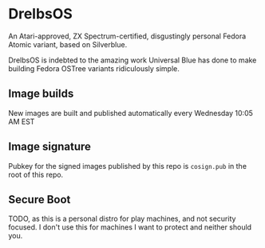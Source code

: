 # DrelbsOS

An Atari-approved, ZX Spectrum-certified, disgustingly personal Fedora Atomic variant, based on Silverblue. 

DrelbsOS is indebted to the amazing work Universal Blue has done to make building Fedora OSTree variants ridiculously simple.

## Image builds

New images are built and published automatically every Wednesday 10:05 AM EST

##  Image signature

Pubkey for the signed images published by this repo is `cosign.pub` in the root of this repo.

## Secure Boot

TODO, as this is a personal distro for play machines, and not security focused. I don't use this for machines I want to protect and neither should you.
